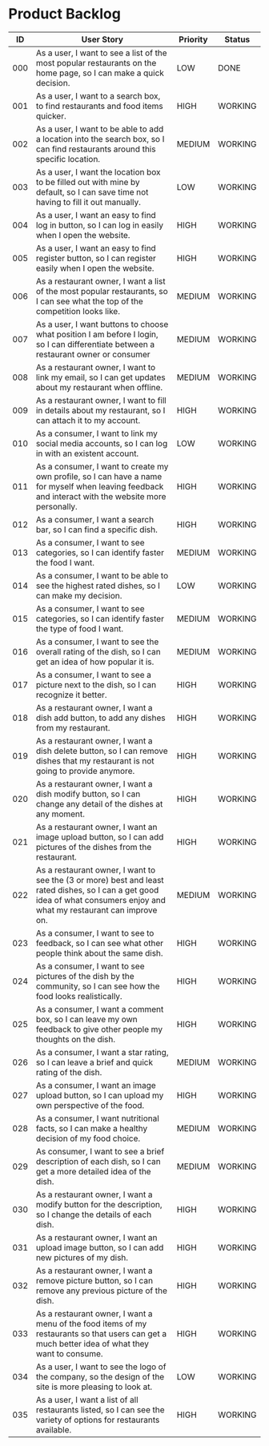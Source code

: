 # Product Backlog

| ID | User Story | Priority | Status |
|----|------------|----------|--------|
| 000 | As a user, I want to see a list of the most popular restaurants on the home page, so I can make a quick decision. | LOW | DONE |
| 001 | As a user, I want to a search box, to find restaurants and food items quicker. | HIGH | WORKING |
| 002 | As a user, I want to be able to add a location into the search box, so I can find restaurants around this specific location. | MEDIUM | WORKING |
| 003 | As a user, I want the location box to be filled out with mine by default, so I can save time not having to fill it out manually. | LOW | WORKING |
| 004 | As a user, I want an easy to find log in button, so I can log in easily when I open the website. | HIGH | WORKING |
| 005 | As a user, I want an easy to find register button, so I can register easily when I open the website. | HIGH | WORKING |
| 006 | As a restaurant owner, I want a list of the most popular restaurants, so I can see what the top of the competition looks like. | MEDIUM | WORKING |
| 007 | As a user, I want buttons to choose what position I am before I login, so I can differentiate between a restaurant owner or consumer | MEDIUM | WORKING |
| 008 | As a restaurant owner, I want to link my email, so I can get updates about my restaurant when offline. | MEDIUM | WORKING |
| 009 | As a restaurant owner, I want to fill in details about my restaurant, so I can attach it to my account. | HIGH | WORKING |
| 010 | As a consumer, I want to link my social media accounts, so I can log in with an existent account. | LOW | WORKING |
| 011 | As a consumer, I want to create my own profile, so I can have a name for myself when leaving feedback and interact with the website more personally. | HIGH | WORKING |
| 012 | As a consumer, I want a search bar, so I can find a specific dish. | HIGH | WORKING |
| 013 | As a consumer, I want to see categories, so I can identify faster the food I want. | MEDIUM | WORKING |
| 014 | As a consumer, I want to be able to see the highest rated dishes, so I can make my decision.  | LOW | WORKING |
| 015 | As a consumer, I want to see categories, so I can identify faster the type of food I want.  | MEDIUM | WORKING |
| 016 | As a consumer, I want to see the overall rating of the dish, so I can get an idea of how popular it is. | MEDIUM | WORKING |
| 017 | As a consumer, I want to see a picture next to the dish, so I can recognize it better. | HIGH | WORKING |
| 018 | As a restaurant owner, I want a dish add button, to add any dishes from my restaurant. | HIGH | WORKING |
| 019 | As a restaurant owner, I want a dish delete button, so I can remove dishes that my restaurant is not going to provide anymore. | HIGH | WORKING |
| 020 | As a restaurant owner, I want a dish modify button, so I can change any detail of the dishes at any moment. | HIGH | WORKING |
| 021 | As a restaurant owner, I want an image upload button, so I can add pictures of the dishes from the restaurant. | HIGH | WORKING |
| 022 | As a restaurant owner, I want to see the (3 or more) best and least rated dishes, so I can a get good idea of what consumers enjoy and what my restaurant can improve on. | MEDIUM | WORKING |
| 023 | As a consumer, I want to see to feedback, so I can see what other people think about the same dish. | HIGH | WORKING |
| 024 | As a consumer, I want to see pictures of the dish by the community, so I can see how the food looks realistically. | HIGH | WORKING |
| 025 | As a consumer, I want a comment box, so I can leave my own feedback to give other people my thoughts on the dish. | HIGH | WORKING |
| 026 | As a consumer, I want a star rating, so I can leave a brief and quick rating of the dish. | MEDIUM | WORKING |
| 027 | As a consumer, I want an image upload button, so I can upload my own perspective of the food. | HIGH | WORKING |
| 028 | As a consumer, I want nutritional facts, so I can make a healthy decision of my food choice. | MEDIUM | WORKING |
| 029 | As consumer, I want to see a brief description of each dish, so I can get a more detailed idea of the dish. | MEDIUM | WORKING |
| 030 | As a restaurant owner, I want a modify button for the description, so I change the details of each dish. | HIGH | WORKING |
| 031 | As a restaurant owner, I want an upload image button, so I can add new pictures of my dish. | HIGH | WORKING |
| 032 | As a restaurant owner, I want a remove picture button, so I can remove any previous picture of the dish. | HIGH | WORKING |
| 033 | As a restaurant owner, I want a menu of the food items of my restaurants so that users can get a much better idea of what they want to consume. | HIGH | WORKING |
| 034 | As a user, I want to see the logo of the company, so the design of the site is more pleasing to look at. | LOW | WORKING |
| 035 | As a user, I want a list of all restaurants listed, so I can see the variety of options for restaurants available. | HIGH | WORKING |

